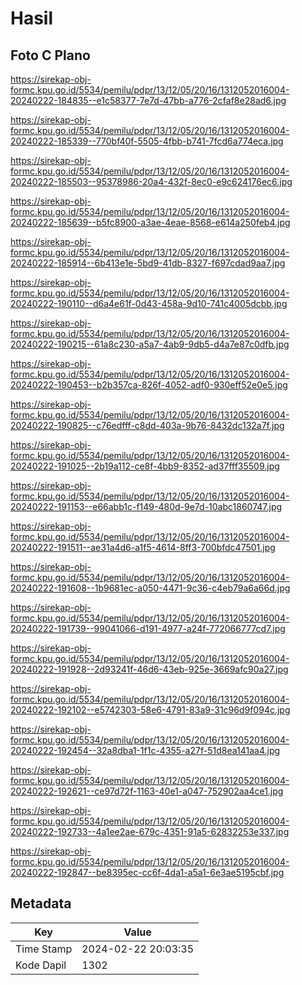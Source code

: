 # Hasil

## Foto C Plano

https://sirekap-obj-formc.kpu.go.id/5534/pemilu/pdpr/13/12/05/20/16/1312052016004-20240222-184835--e1c58377-7e7d-47bb-a776-2cfaf8e28ad6.jpg

https://sirekap-obj-formc.kpu.go.id/5534/pemilu/pdpr/13/12/05/20/16/1312052016004-20240222-185339--770bf40f-5505-4fbb-b741-7fcd6a774eca.jpg

https://sirekap-obj-formc.kpu.go.id/5534/pemilu/pdpr/13/12/05/20/16/1312052016004-20240222-185503--95378986-20a4-432f-8ec0-e9c624176ec6.jpg

https://sirekap-obj-formc.kpu.go.id/5534/pemilu/pdpr/13/12/05/20/16/1312052016004-20240222-185639--b5fc8900-a3ae-4eae-8568-e614a250feb4.jpg

https://sirekap-obj-formc.kpu.go.id/5534/pemilu/pdpr/13/12/05/20/16/1312052016004-20240222-185914--6b413e1e-5bd9-41db-8327-f697cdad9aa7.jpg

https://sirekap-obj-formc.kpu.go.id/5534/pemilu/pdpr/13/12/05/20/16/1312052016004-20240222-190110--d6a4e61f-0d43-458a-9d10-741c4005dcbb.jpg

https://sirekap-obj-formc.kpu.go.id/5534/pemilu/pdpr/13/12/05/20/16/1312052016004-20240222-190215--61a8c230-a5a7-4ab9-9db5-d4a7e87c0dfb.jpg

https://sirekap-obj-formc.kpu.go.id/5534/pemilu/pdpr/13/12/05/20/16/1312052016004-20240222-190453--b2b357ca-826f-4052-adf0-930eff52e0e5.jpg

https://sirekap-obj-formc.kpu.go.id/5534/pemilu/pdpr/13/12/05/20/16/1312052016004-20240222-190825--c76edfff-c8dd-403a-9b76-8432dc132a7f.jpg

https://sirekap-obj-formc.kpu.go.id/5534/pemilu/pdpr/13/12/05/20/16/1312052016004-20240222-191025--2b19a112-ce8f-4bb9-8352-ad37fff35509.jpg

https://sirekap-obj-formc.kpu.go.id/5534/pemilu/pdpr/13/12/05/20/16/1312052016004-20240222-191153--e66abb1c-f149-480d-9e7d-10abc1860747.jpg

https://sirekap-obj-formc.kpu.go.id/5534/pemilu/pdpr/13/12/05/20/16/1312052016004-20240222-191511--ae31a4d6-a1f5-4614-8ff3-700bfdc47501.jpg

https://sirekap-obj-formc.kpu.go.id/5534/pemilu/pdpr/13/12/05/20/16/1312052016004-20240222-191608--1b9681ec-a050-4471-9c36-c4eb79a6a66d.jpg

https://sirekap-obj-formc.kpu.go.id/5534/pemilu/pdpr/13/12/05/20/16/1312052016004-20240222-191739--99041066-d191-4977-a24f-772066777cd7.jpg

https://sirekap-obj-formc.kpu.go.id/5534/pemilu/pdpr/13/12/05/20/16/1312052016004-20240222-191928--2d93241f-46d6-43eb-925e-3669afc90a27.jpg

https://sirekap-obj-formc.kpu.go.id/5534/pemilu/pdpr/13/12/05/20/16/1312052016004-20240222-192102--e5742303-58e6-4791-83a9-31c96d9f094c.jpg

https://sirekap-obj-formc.kpu.go.id/5534/pemilu/pdpr/13/12/05/20/16/1312052016004-20240222-192454--32a8dba1-1f1c-4355-a27f-51d8ea141aa4.jpg

https://sirekap-obj-formc.kpu.go.id/5534/pemilu/pdpr/13/12/05/20/16/1312052016004-20240222-192621--ce97d72f-1163-40e1-a047-752902aa4ce1.jpg

https://sirekap-obj-formc.kpu.go.id/5534/pemilu/pdpr/13/12/05/20/16/1312052016004-20240222-192733--4a1ee2ae-679c-4351-91a5-62832253e337.jpg

https://sirekap-obj-formc.kpu.go.id/5534/pemilu/pdpr/13/12/05/20/16/1312052016004-20240222-192847--be8395ec-cc6f-4da1-a5a1-6e3ae5195cbf.jpg


## Metadata

| Key        | Value               |
| ---------- | ------------------- |
| Time Stamp | 2024-02-22 20:03:35 |
| Kode Dapil | 1302                |



